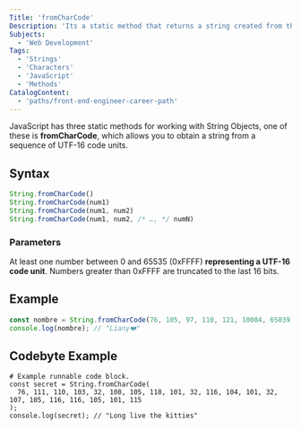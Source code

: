 ```yaml
---
Title: 'fromCharCode'
Description: 'Its a static method that returns a string created from the specified sequence of UTF-16 code units.'
Subjects:
  - 'Web Development'
Tags:
  - 'Strings'
  - 'Characters'
  - 'JavaScript'
  - 'Methods'
CatalogContent:
  - 'paths/front-end-engineer-career-path'
---
```


JavaScript has three static methods for working with String Objects, one of these is **fromCharCode**, which allows you to obtain a string from a sequence of UTF-16 code units.

## Syntax

```javascript
String.fromCharCode()
String.fromCharCode(num1)
String.fromCharCode(num1, num2)
String.fromCharCode(num1, num2, /* …, */ numN)
```

### Parameters
At least one number between 0 and 65535 (0xFFFF) **representing a UTF-16 code unit**. Numbers greater than 0xFFFF are truncated to the last 16 bits.

## Example

```javascript
const nombre = String.fromCharCode(76, 105, 97, 110, 121, 10084, 65039);
console.log(nombre); // "Liany❤️"

```

## Codebyte Example

```codebyte/js
# Example runnable code block.
const secret = String.fromCharCode(
  76, 111, 110, 103, 32, 108, 105, 118, 101, 32, 116, 104, 101, 32, 107, 105, 116, 116, 105, 101, 115
);
console.log(secret); // "Long live the kitties"

```

